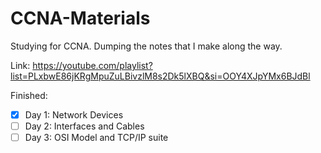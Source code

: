 # CCNA-Materials
Studying for CCNA. Dumping the notes that I make along the way.

Link: https://youtube.com/playlist?list=PLxbwE86jKRgMpuZuLBivzlM8s2Dk5lXBQ&si=OOY4XJpYMx6BJdBl

Finished:
- [x] Day 1: Network Devices
- [ ] Day 2: Interfaces and Cables
- [ ] Day 3: OSI Model and TCP/IP suite
